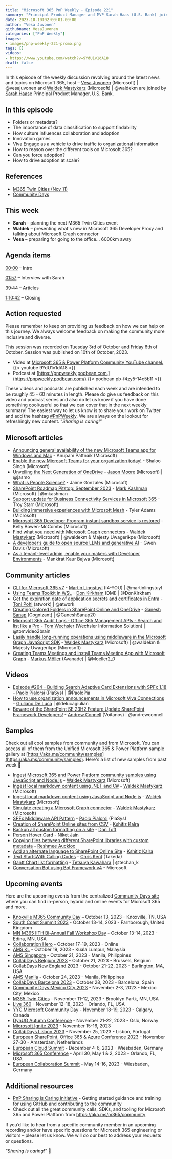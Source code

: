 ```yaml
---
title: "Microsoft 365 PnP Weekly - Episode 221"
summary: "Principal Product Manager and MVP Sarah Haas (U.S. Bank) joins Microsoft’s Vesa Juvonen and Waldek Mastykarz in a discussion on, plus new articles/videos."
date: 2023-10-10T02:00:01-00:00
author: "Vesa Juvonen"
githubname: VesaJuvonen
categories: ["PnP Weekly"]
images:
- images/pnp-weekly-221-promo.png
tags: []
videos:
- https://www.youtube.com/watch?v=9YdU1v1dA18
draft: false
---
```


In this episode of the weekly discussion revolving around the latest news and topics on Microsoft 365, host – [Vesa Juvonen](https://twitter.com/vesajuvonen) (Microsoft) | @vesajuvonen and [Waldek Mastykarz](https://twitter.com/waldekm) (Microsoft) | @waldekm are joined by [Sarah Haase](https://twitter.com/sarahhaase) Principal Product Manager, U.S. Bank.

## In this episode

- Folders or metadata?
- The importance of data classification to support findability
- How culture influences collaboration and adoption
- Innovation games
- Viva Engage as a vehicle to drive traffic to organizational information
- How to reason over the different tools on Microsoft 365?
- Can you force adoption?
- How to drive adoption at scale?

## References

- [M365 Twin Cities (Nov 11)](http://m365tc.com/)
- [Community Days](https://communitydays.org/)

## This week

- **Sarah** – planning the next M365 Twin Cities event
- **Waldek** – presenting what's new in Microsoft 365 Developer Proxy and talking about Microsoft Graph connector
- **Vesa** – preparing for going to the office... 6000km away


## Agenda items

[00:00](https://youtu.be/9YdU1v1dA18?t=0) – Intro

[01:57](https://youtu.be/9YdU1v1dA18?t=117) – Interview with Sarah

[39:44](https://youtu.be/9YdU1v1dA18?t=2384) – Articles

[1:10:42](https://youtu.be/9YdU1v1dA18?t=4242) – Closing

## Action requested

Please remember to keep on providing us feedback on how we can help on this journey. We always welcome feedback on making the community more inclusive and diverse.

This session was recorded on Tuesday 3rd of October and Friday 6th of October. Session was published on 10th of October, 2023.

*   Video at [Microsoft 365 & Power Platform Community YouTube channel.](https://aka.ms/m365pnp-videos)
    {{< youtube 9YdU1v1dA18 >}}
*   Podcast at [https://pnpweekly.podbean.com.](https://pnpweekly.podbean.com/)
    {{< podbean pb-f4zy5-14c5b11 >}}

These videos and podcasts are published each week and are intended to be roughly 45 - 60 minutes in length.  Please do give us feedback on this video and podcast series and also do let us know if you have done something cool/useful so that we can cover that in the next weekly summary! The easiest way to let us know is to share your work on Twitter and add the hashtag [#PnPWeekly](https://twitter.com/search?q=%23pnpweekly). We are always on the lookout for refreshingly new content. “_Sharing is caring!”_

## Microsoft articles


* [Announcing general availability of the new Microsoft Teams app for Windows and Mac](https://techcommunity.microsoft.com/t5/microsoft-teams-blog/announcing-general-availability-of-the-new-microsoft-teams-app/ba-p/3934603) - Anupam Pattnaik (Microsoft)
* [Enable the new Microsoft Teams for your organization today!](https://techcommunity.microsoft.com/t5/microsoft-teams-blog/enable-the-new-microsoft-teams-for-your-organization-today/ba-p/3945599) - Shaloo Singh (Microsoft)
* [Unveiling the Next Generation of OneDrive](https://techcommunity.microsoft.com/t5/microsoft-onedrive-blog/unveiling-the-next-generation-of-onedrive/ba-p/3935612) - [Jason Moore](https://twitter.com/jasmo) (Microsoft) | @jasmo
* [What is People Science?](https://techcommunity.microsoft.com/t5/microsoft-viva-blog/what-is-people-science/ba-p/3946621) - Jaime Gonzales (Microsoft)
* [SharePoint Roadmap Pitstop: September 2023](https://techcommunity.microsoft.com/t5/microsoft-sharepoint-blog/sharepoint-roadmap-pitstop-september-2023/ba-p/3943930) - [Mark Kashman](https://twitter.com/mkashman) (Microsoft) | @mkashman
* [Support update for Business Connectivity Services in Microsoft 365](https://techcommunity.microsoft.com/t5/microsoft-sharepoint-blog/support-update-for-business-connectivity-services-in-microsoft/ba-p/3938773) - Troy Starr (Microsoft)
* [Building immersive experiences with Microsoft Mesh](https://devblogs.microsoft.com/microsoft365dev/building-immersive-experiences-with-microsoft-mesh/) - Tyler Adams (Microsoft)
* [Microsoft 365 Developer Program instant sandbox service is restored](https://devblogs.microsoft.com/microsoft365dev/microsoft-365-developer-program-instant-sandbox-service-is-restored/) - Kelly Bowen-McCombs (Microsoft)
* [Find what you need with Microsoft Graph connectors](https://devblogs.microsoft.com/microsoft365dev/find-what-you-need-with-microsoft-graph-connectors/) - [Waldek Mastykarz](https://twitter.com/waldekm) (Microsoft) | @waldekm & Majesty Uwagerikpe (Microsoft)
* [A developer’s guide to open source LLMs and generative AI](https://github.blog/2023-10-05-a-developers-guide-to-open-source-llms-and-generative-ai/) - Gwen Davis (Microsoft)
* [As a tenant-level admin, enable your makers with Developer Environments](https://powerapps.microsoft.com/en-us/blog/as-a-tenant-level-admin-enable-your-makers-with-developer-environments/) - Mankirat Kaur Bajwa (Microsoft)

## Community articles

* [CLI for Microsoft 365 v7](https://pnp.github.io/blog/cli-for-microsoft-365/cli-for-microsoft-365-v7-0/) - [ Martin Lingstuyl](https://twitter.com/martinlingstuyl) (I4-YOU) | @martinlingstuyl
* [Using Teams Toolkit in WSL](https://donkirkham.com/blog/teamstoolkit-in-wsl/) - [Don Kirkham](https://twitter.com/DonKirkham) (DMI) | @DonKirkham
* [Get the expiration date of application secrets and certificates in Entra](https://blog.atwork.at/post/get-application-expiration-dates) - [Toni Pohl](https://twitter.com/atwork) (atwork) | @atwork
* [Creating Colored Folders in SharePoint Online and OneDrive](https://ganeshsanapblogs.wordpress.com/2023/09/10/creating-colored-folders-in-sharepoint-online-and-onedrive/) - [Ganesh Sanap](https://twitter.com/GaneshSanap20) (Cognizant) | @GaneshSanap20
* [Microsoft 365 Audit Logs - Office 365 Management APIs - Search and list like a Pro](https://twitter.com/tomvideo2brain/status/1709574276204929188?s=20) - [Tom Wechsler](https://twitter.com/tomvideo2brain) (Wechsler Information Solution) | @tomvideo2brain
* [Easily handle long-running operations using middleware in the Microsoft Graph JavaScript SDK](https://blog.mastykarz.nl/easily-handle-long-running-operations-middleware-microsoft-graph-javascript-sdk/) - [Waldek Mastykarz](https://twitter.com/waldekm) (Microsoft) | @waldekm & Majesty Uwagerikpe (Microsoft)
* [Creating Teams Meetings and install Teams Meeting App with Microsoft Graph](https://mmsharepoint.wordpress.com/2023/10/06/creating-teams-meetings-and-install-teams-meeting-app-with-microsoft-graph/) - [Markus Möller](https://twitter.com/Moeller2_0) (Avanade) | @Moeller2_0

## Videos

* [Episode #264 - Building Search Adaptive Card Extensions with SPFx 1.18](https://www.youtube.com/watch?v=87ilSQBGJnk) - [Paolo Pialorsi](https://twitter.com/PaoloPia) (PiaSys) | @PaoloPia
* [How to use organization announcements in Microsoft Viva Connections](https://www.youtube.com/watch?v=BPTuZq776p0) - [Giuliano De Luca](https://twitter.com/DeLucaGiulian) | @delucagiulian
* [Beware of the SharePoint SE 23H2 Feature Update SharePoint Framework Developers!](https://www.youtube.com/watch?v=SMLlK9IvX4U) - [Andrew Connell](https://twitter.com/andrewconnell) (Voitanos) | @andrewconnell

## Samples

Check out all cool samples from community and from Microsoft. You can access all of them from the Unified Microsoft 365 & Power Platform sample gallery at [https://aka.ms/community/samples](https://aka.ms/community/samples). Here's a list of new samples from past week 🚀

* [Ingest Microsoft 365 and Power Platform community samples using JavaScript and Node.js](https://adoption.microsoft.com/en-us/sample-solution-gallery/sample/pnp-graph-connector-nodejs-javascript-solutiongallery/) - [Waldek Mastykarz](https://adoption.microsoft.com/en-us/sample-solution-gallery/waldekmastykarz/) (Microsoft)
* [Ingest local markdown content using .NET and C#](https://adoption.microsoft.com/en-us/sample-solution-gallery/sample/pnp-graph-connector-dotnet-csharp-markdown/) - [Waldek Mastykarz](https://adoption.microsoft.com/en-us/sample-solution-gallery/waldekmastykarz/) (Microsoft)
* [Ingest local markdown content using JavaScript and Node.js](https://adoption.microsoft.com/en-us/sample-solution-gallery/sample/pnp-graph-connector-nodejs-javascript-markdown/) - [Waldek Mastykarz](https://adoption.microsoft.com/en-us/sample-solution-gallery/waldekmastykarz/) (Microsoft)
* [Simulate creating a Microsoft Graph connector](https://adoption.microsoft.com/en-us/sample-solution-gallery/sample/pnp-m365proxy-microsoft-graph-connector/) - [Waldek Mastykarz](https://adoption.microsoft.com/en-us/sample-solution-gallery/waldekmastykarz/) (Microsoft)
* [SPFx Middleware API Pattern](https://adoption.microsoft.com/en-us/sample-solution-gallery/sample/pnp-spfx-reference-scenarios-spfx-middleware/) - [Paolo Pialorsi](https://adoption.microsoft.com/en-us/sample-solution-gallery/PaoloPia/) (PiaSys)
* [Creation of SharePoint Online sites from CSV](https://adoption.microsoft.com/en-us/sample-solution-gallery/sample/spo-bulk-creation-sharepoint-sites-csv/) - [Kshitiz Kalra](https://adoption.microsoft.com/en-us/sample-solution-gallery/kzkalra/)
* [Backup all custom formatting on a site](https://adoption.microsoft.com/en-us/sample-solution-gallery/sample/spo-export-all-customformatting/) - [Dan Toft](https://adoption.microsoft.com/en-us/sample-solution-gallery/Tanddant/)
* [Person Hover Card](https://adoption.microsoft.com/en-us/sample-solution-gallery/sample/pnp-list-formatting-person-hover-card/) - [Niket Jain](https://adoption.microsoft.com/sample-solution-gallery/NiketJain)
* [Copying files between different SharePoint libraries with custom metadata](https://adoption.microsoft.com/en-us/sample-solution-gallery/sample/spo-move-files-library-sites/) - [Reshmee Auckloo](https://adoption.microsoft.com/en-us/sample-solution-gallery/reshmee011/)
* [Add an alternate language to SharePoint Online Site](https://adoption.microsoft.com/en-us/sample-solution-gallery/sample/spo-add-language-settings/) - [Kshitiz Kalra](https://adoption.microsoft.com/en-us/sample-solution-gallery/kzkalra/)
* [Text StartsWith Calling Codes](https://adoption.microsoft.com/en-us/sample-solution-gallery/sample/pnp-list-formatting-text-startswith-callingcodes/) - [Chris Kent](https://adoption.microsoft.com/en-us/sample-solution-gallery/thechriskent/) (Takeda)
* [Gantt Chart list formatting](https://adoption.microsoft.com/en-us/sample-solution-gallery/sample/pnp-list-formatting-generic-gantt-chart/) - [Tetsuya Kawahara](https://twitter.com/techan_k) | @techan_k
* [Conversation Bot using Bot Framework v4](https://adoption.microsoft.com/en-us/sample-solution-gallery/sample/officedev-microsoft-teams-samples-bot-conversation-csharp/) - Microsoft


## Upcoming events

Here are the upcoming events from the centralized [Community Days site](https://communitydays.org/events?when=upcoming) where you can find in-person, hybrid and online events for Microsoft 365 and more.

* [Knoxville M365 Community Day](https://www.communitydays.org/event/2023-10-13/knoxville-m365-community-day) – October 13, 2023 – Knoxville, TN, USA
* [South Coast Summit 2023](https://www.southcoastsummit.com/) - October 13-14, 2023 - Farnborough, United Kingdom
* [MN M365 IITH Bi-Annual Fall Workshop Day](https://www.communitydays.org/event/2023-10-13/mn-m365-11th-bi-annual-fall-workshop-day) - October 13-14, 2023 - Edina, MN, USA
* [Collaboration Hero](https://www.communitydays.org/event/2023-10-17/collaboration-hero) - October 17-19, 2023 - Online
* [AMS KL](https://www.communitydays.org/event/2023-10-19/ams-kl) - October 19, 2023 - Kuala Lumpur, Malaysia
* [AMS Singapore](https://www.communitydays.org/event/2023-10-21/ams-singapore-23) - October 21, 2023 - Manila, Philippines
* [CollabDays Belgium 2023](https://www.collabdays.org/2023-belgium/) - October 21, 2023 - Brussels, Belgium
* [CollabDays New England 2023](https://www.collabdays.org/2023-ne/) - October 21-22, 2023 - Burlington, MA, USA
* [AMS Manila](https://www.communitydays.org/event/2023-10-24/ams-manila) - October 24, 2023 - Manila, Philippines
* [CollabDays Barcelona 2023](https://www.collabdays.org/2023-barcelona/) - October 28, 2023 - Barcelona, Spain
* [Community Days Mexico City 2023](https://www.communitydays.org/event/2023-11-02/community-days-mexico-city-2023) - November 2-3, 2023 - Mexico City, Mexico
* [M365 Twin Cities](https://www.communitydays.org/event/2023-11-11/m365-twin-cities) - November 11-12, 2023 - Brooklyn Partk, MN, USA
* [Live 360](https://www.communitydays.org/event/2023-11-12/live-360) - November 12-18, 2023 - Orlando, FL, USA
* [YYC Microsoft Community Day](https://www.communitydays.org/event/2023-11-18/yyc-microsoft-community-day) - November 18-19, 2023 - Calgary, Canada
* [DynUG Autumn Conference](https://www.communitydays.org/event/2023-11-21/dynug-autumn-conference) - November 21-22, 2023 - Oslo, Norway
* [Microsoft Ignite 2023](https://ignite.microsoft.com/) - November 15-16, 2023
* [CollabDays Lisbon 2023](https://www.collabdays.org/2023-lisbon/) - November 25, 2023 - Lisbon, Portugal
* [European SharePoint, Office 365 & Azure Conference 2023](https://www.sharepointeurope.com/) - November 27-30 - Amsterdam, Netherlands
* [European Cloud Summit](https://www.cloudsummit.eu/) - December 4-6, 2023 - Wiesbaden, Germany
* [Microsoft 365 Conference](https://m365conf.com/#!/) - April 30, May 1 & 2, 2023 - Orlando, FL, USA
* [European Collaboration Summit](https://collabsummit.eu/) - May 14-16, 2023 - Wiesbaden, Germany

## Additional resources

* [PnP Sharing is Caring initiative](https://aka.ms/sharing-is-caring) - Getting started guidance and training for using GitHub and contributing to the community
* Check out all the great community calls, SDKs, and tooling for Microsoft 365 and Power Platform from <https://aka.ms/m365/community>

If you’d like to hear from a specific community member in an upcoming recording and/or have specific questions for Microsoft 365 engineering or visitors – please let us know. We will do our best to address your requests or questions.

_"Sharing is caring!"_ 🧡
